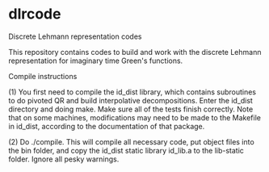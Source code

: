 # dlrcode
Discrete Lehmann representation codes

This repository contains codes to build and work with the discrete
Lehmann representation for imaginary time Green's functions.



Compile instructions

(1) You first need to compile the id_dist library, which contains
subroutines to do pivoted QR and build interpolative decompositions.
Enter the id_dist directory and doing make.  Make sure all of the tests
finish correctly. Note that on some machines, modifications may need to
be made to the Makefile in id_dist, according to the documentation of
that package.

(2) Do ./compile. This will compile all necessary code, put object files
into the bin folder, and copy the id_dist static library id_lib.a to the
lib-static folder. Ignore all pesky warnings.
